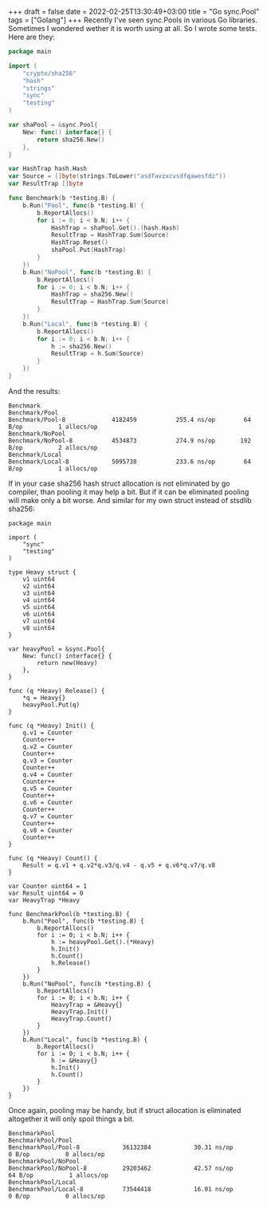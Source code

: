 +++ 
draft = false
date = 2022-02-25T13:30:49+03:00
title = "Go sync.Pool"
tags = ["Golang"]
+++ 
Recently I've seen sync.Pools in various Go libraries. Sometimes I wondered wether it is worth using at all. So I wrote some tests. Here are they:

```go
package main

import (
	"crypto/sha256"
	"hash"
	"strings"
	"sync"
	"testing"
)

var shaPool = &sync.Pool{
	New: func() interface{} {
		return sha256.New()
	},
}

var HashTrap hash.Hash
var Source = []byte(strings.ToLower("asdfavzxcvsdfqawesfdz"))
var ResultTrap []byte

func Benchmark(b *testing.B) {
	b.Run("Pool", func(b *testing.B) {
		b.ReportAllocs()
		for i := 0; i < b.N; i++ {
			HashTrap = shaPool.Get().(hash.Hash)
			ResultTrap = HashTrap.Sum(Source)
			HashTrap.Reset()
			shaPool.Put(HashTrap)
		}
	})
	b.Run("NoPool", func(b *testing.B) {
		b.ReportAllocs()
		for i := 0; i < b.N; i++ {
			HashTrap = sha256.New()
			ResultTrap = HashTrap.Sum(Source)
		}
	})
	b.Run("Local", func(b *testing.B) {
		b.ReportAllocs()
		for i := 0; i < b.N; i++ {
			h := sha256.New()
			ResultTrap = h.Sum(Source)
		}
	})
}
```
And the results:
```
Benchmark
Benchmark/Pool
Benchmark/Pool-8         	 4182459	       255.4 ns/op	      64 B/op	       1 allocs/op
Benchmark/NoPool
Benchmark/NoPool-8       	 4534873	       274.9 ns/op	     192 B/op	       2 allocs/op
Benchmark/Local
Benchmark/Local-8        	 5095738	       233.6 ns/op	      64 B/op	       1 allocs/op
```
If in your case sha256 hash struct allocation is not eliminated by go compiler, than pooling it may help a bit. But if it can be eliminated pooling will make only a bit worse.
And similar for my own struct instead of stsdlib sha256:
```
package main

import (
	"sync"
	"testing"
)

type Heavy struct {
	v1 uint64
	v2 uint64
	v3 uint64
	v4 uint64
	v5 uint64
	v6 uint64
	v7 uint64
	v8 uint64
}

var heavyPool = &sync.Pool{
	New: func() interface{} {
		return new(Heavy)
	},
}

func (q *Heavy) Release() {
	*q = Heavy{}
	heavyPool.Put(q)
}

func (q *Heavy) Init() {
	q.v1 = Counter
	Counter++
	q.v2 = Counter
	Counter++
	q.v3 = Counter
	Counter++
	q.v4 = Counter
	Counter++
	q.v5 = Counter
	Counter++
	q.v6 = Counter
	Counter++
	q.v7 = Counter
	Counter++
	q.v8 = Counter
	Counter++
}

func (q *Heavy) Count() {
	Result = q.v1 + q.v2*q.v3/q.v4 - q.v5 + q.v6*q.v7/q.v8
}

var Counter uint64 = 1
var Result uint64 = 0
var HeavyTrap *Heavy

func BenchmarkPool(b *testing.B) {
	b.Run("Pool", func(b *testing.B) {
		b.ReportAllocs()
		for i := 0; i < b.N; i++ {
			h := heavyPool.Get().(*Heavy)
			h.Init()
			h.Count()
			h.Release()
		}
	})
	b.Run("NoPool", func(b *testing.B) {
		b.ReportAllocs()
		for i := 0; i < b.N; i++ {
			HeavyTrap = &Heavy{}
			HeavyTrap.Init()
			HeavyTrap.Count()
		}
	})
	b.Run("Local", func(b *testing.B) {
		b.ReportAllocs()
		for i := 0; i < b.N; i++ {
			h := &Heavy{}
			h.Init()
			h.Count()
		}
	})
}
```
Once again, pooling may be handy, but if struct allocation is eliminated altogether it will only spoil things a bit.
```
BenchmarkPool
BenchmarkPool/Pool
BenchmarkPool/Pool-8         	36132384	        30.31 ns/op	       0 B/op	       0 allocs/op
BenchmarkPool/NoPool
BenchmarkPool/NoPool-8       	29203462	        42.57 ns/op	      64 B/op	       1 allocs/op
BenchmarkPool/Local
BenchmarkPool/Local-8        	73544418	        16.01 ns/op	       0 B/op	       0 allocs/op
```

